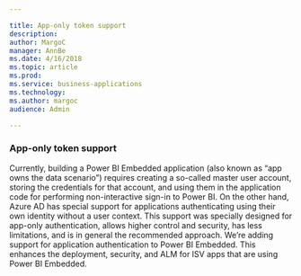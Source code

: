 ```yaml
---

title: App-only token support
description: 
author: MargoC
manager: AnnBe
ms.date: 4/16/2018
ms.topic: article
ms.prod: 
ms.service: business-applications
ms.technology: 
ms.author: margoc
audience: Admin

---
```

### App-only token support



Currently, building a Power BI Embedded application (also known as “app owns the
data scenario”) requires creating a so-called master user account, storing the
credentials for that account, and using them in the application code for
performing non-interactive sign-in to Power BI. On the other hand, Azure AD has
special support for applications authenticating using their own identity without
a user context. This support was specially designed for app-only authentication,
allows higher control and security, has less limitations, and is in general the
recommended approach. We’re adding support for application authentication to
Power BI Embedded. This enhances the deployment, security, and ALM for ISV apps
that are using Power BI Embedded.
